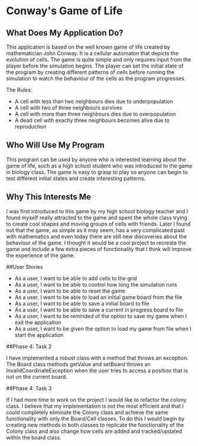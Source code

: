 # Conway's Game of Life

## What Does My Application Do?
This application is based on the well known game of life created by mathematician John Conway. 
It is a cellular automaton that depicts the evolution of cells. The game is quite simple and only
requires input from the player before the simulation begins. The player can set the initial state
of the program by creating different patterns of cells before running the simulation to watch the
behaviour of the cells as the program progresses.

The Rules:
- A cell with less than two neighbours dies due to underpopulation
- A cell with two of three neighbours survives
- A cell with more than three neighbours dies due to overpopulation
- A dead cell with exactly three neighbours becomes alive due to reproduction

## Who Will Use My Program

This program can be used by anyone who is interested 
learning about the game of life, such as a high school student
who was introduced to the game in biology class. The game is easy to grasp 
to play so anyone can begin to test different initial states and create interesting 
patterns.
## Why This Interests Me
I was first introduced to this game by my high school
biology teacher and I found myself really attracted to the
game and spent the whole class trying to create cool shapes and 
moving groups of cells with friends. Later I found out that the 
game, as simple as it may seem, has a very complicated past with mathematics and even today there are still
new discoveries about the behaviour of the game. I thought it would be a cool project 
to recreate the game and include a few extra pieces of 
functionality that I think will improve the experience of
the game.

##User Stories

- As a user, I want to be able to add cells to the grid
- As a user, I want to be able to control how long the simulation runs
- As a user, I want to be able to reset the game
- As a user, I want to be able to load an initial game board from the file
- As a user, I want to be able to save a initial board to file
- As a user, I want to be able to save a current in progress board to file
- As a user, I want to be reminded of the option to save my game when I exit the application
- As a user, I want to be given the option to load my game from file when I start the application

##Phase 4: Task 2

I have implemented a robust class with a method that throws an exception. The Board class methods getValue and setBoard 
throws an InvalidCoordinateException when the user tries to access a position that is not on the current board.

##Phase 4: Task 3

If I had more time to work on the project I would like to refactor the colony class. I believe that my implementation is not the most efficient
and that I could completely eliminate the Colony class and achieve the same functionality with only the Board/Cell classes. To do this I would
begin by creating new methods in both classes to replicate the functionality of the Colony class and also change how cells are added and tracked/updated
within the board class.